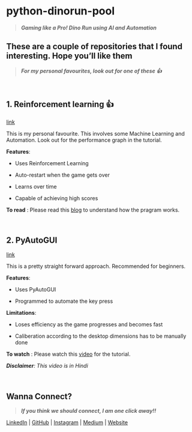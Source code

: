 # python-dinorun-pool
>***Gaming like a Pro! Dino Run using AI and Automation***

## These are a couple of repositories that I found interesting. Hope you’ll like them
>***For my personal favourites, look out for one of these :+1:*** 

<br/>


## 1. Reinforcement learning :+1:
[link](https://github.com/Paperspace/DinoRunTutorial)

This is my personal favourite. This involves some Machine Learning and Automation.
Look out for the performance graph in the tutorial.

__Features__:

- Uses Reinforcement Learning

- Auto-restart when the game gets over

- Learns over time

- Capable of achieving high scores

__To read__ : Please read this [blog](https://blog.paperspace.com/dino-run/) to understand how the pragram works.

<br/>



## 2. PyAutoGUI
[link](https://codewithharry.com/videos/python-tutorials-for-absolute-beginners-128)

This is a pretty straight forward approach. Recommended for beginners.

__Features__:

- Uses PyAutoGUI

- Programmed to automate the key press

__Limitations__:

- Loses efficiency as the game progresses and becomes fast

- Caliberation according to the desktop dimensions has to be manually done


__To watch__ : Please watch this [video](https://www.youtube.com/watch?v=PXz2nFNuNJU#action=share) for the tutorial.

*__Disclaimer__: This video is in Hindi*

<br/>

## Wanna Connect?

>***If you think we should connect, I am one click away!!***

[LinkedIn](https://www.linkedin.com/in/adityaayyagari/)  |  [GitHub](https://github.com/aditya-ayyagari97)  |  [Instagram](https://www.instagram.com/aditya.ayyagari97/?hl=en)  |  [Medium](https://medium.com/@aditya.ayyagari97)  |  [Website](https://aditya-ayyagari97.github.io/)

